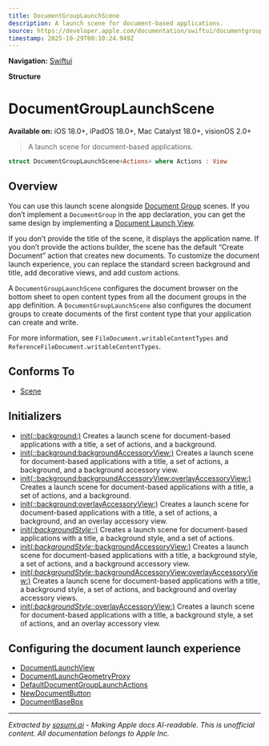 ```yaml
---
title: DocumentGroupLaunchScene
description: A launch scene for document-based applications.
source: https://developer.apple.com/documentation/swiftui/documentgrouplaunchscene
timestamp: 2025-10-29T00:10:24.949Z
---
```


**Navigation:** [Swiftui](/documentation/swiftui)

**Structure**

# DocumentGroupLaunchScene

**Available on:** iOS 18.0+, iPadOS 18.0+, Mac Catalyst 18.0+, visionOS 2.0+

> A launch scene for document-based applications.

```swift
struct DocumentGroupLaunchScene<Actions> where Actions : View
```

## Overview

You can use this launch scene alongside [Document Group](/documentation/swiftui/documentgroup) scenes. If you don’t implement a `DocumentGroup` in the app declaration, you can get the same design by implementing a [Document Launch View](/documentation/swiftui/documentlaunchview).

If you don’t provide the title of the scene, it displays the application name. If you don’t provide the actions builder, the scene has the default “Create Document” action that creates new documents. To customize the document launch experience, you can replace the standard screen background and title, add decorative views, and add custom actions.

A `DocumentGroupLaunchScene` configures the document browser on the bottom sheet to open content types from all the document groups in the app definition. A `DocumentGroupLaunchScene` also configures the document groups to create documents of the first content type that your application can create and write.

For more information, see `FileDocument.writableContentTypes` and `ReferenceFileDocument.writableContentTypes`.

## Conforms To

- [Scene](/documentation/swiftui/scene)

## Initializers

- [init(_:_:background:)](/documentation/swiftui/documentgrouplaunchscene/init(_:_:background:)) Creates a launch scene for document-based applications with a title, a set of actions, and a background.
- [init(_:_:background:backgroundAccessoryView:)](/documentation/swiftui/documentgrouplaunchscene/init(_:_:background:backgroundaccessoryview:)) Creates a launch scene for document-based applications with a title, a set of actions, a background, and a background accessory view.
- [init(_:_:background:backgroundAccessoryView:overlayAccessoryView:)](/documentation/swiftui/documentgrouplaunchscene/init(_:_:background:backgroundaccessoryview:overlayaccessoryview:)) Creates a launch scene for document-based applications with a title, a set of actions, and a background.
- [init(_:_:background:overlayAccessoryView:)](/documentation/swiftui/documentgrouplaunchscene/init(_:_:background:overlayaccessoryview:)) Creates a launch scene for document-based applications with a title, a set of actions, a background, and an overlay accessory view.
- [init(_:backgroundStyle:_:)](/documentation/swiftui/documentgrouplaunchscene/init(_:backgroundstyle:_:)) Creates a launch scene for document-based applications with a title, a background style, and a set of actions.
- [init(_:backgroundStyle:_:backgroundAccessoryView:)](/documentation/swiftui/documentgrouplaunchscene/init(_:backgroundstyle:_:backgroundaccessoryview:)) Creates a launch scene for document-based applications with a title, a background style, a set of actions, and a background accessory view.
- [init(_:backgroundStyle:_:backgroundAccessoryView:overlayAccessoryView:)](/documentation/swiftui/documentgrouplaunchscene/init(_:backgroundstyle:_:backgroundaccessoryview:overlayaccessoryview:)) Creates a launch scene for document-based applications with a title, a background style, a set of actions, and background and overlay accessory views.
- [init(_:backgroundStyle:_:overlayAccessoryView:)](/documentation/swiftui/documentgrouplaunchscene/init(_:backgroundstyle:_:overlayaccessoryview:)) Creates a launch scene for document-based applications with a title, a background style, a set of actions, and an overlay accessory view.

## Configuring the document launch experience

- [DocumentLaunchView](/documentation/swiftui/documentlaunchview)
- [DocumentLaunchGeometryProxy](/documentation/swiftui/documentlaunchgeometryproxy)
- [DefaultDocumentGroupLaunchActions](/documentation/swiftui/defaultdocumentgrouplaunchactions)
- [NewDocumentButton](/documentation/swiftui/newdocumentbutton)
- [DocumentBaseBox](/documentation/swiftui/documentbasebox)

---

*Extracted by [sosumi.ai](https://sosumi.ai) - Making Apple docs AI-readable.*
*This is unofficial content. All documentation belongs to Apple Inc.*
